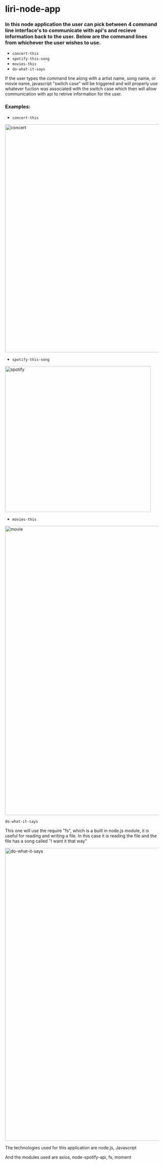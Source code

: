# liri-node-app

### In this node application the user can pick between 4 command line interface's to communicate with api's and recieve information back to the user. Below are the command lines from whichever the user wishes to use.
* ```concert-this```
* ```spotify-this-song``` 
* ```movies-this``` 
* ```do-what-it-says``` 

If the user types the command line along with a artist name, song name, or movie name, javascript "switch case" will be triggered and will properly use whatever fuction was associated with the switch case which then will allow communication with api to retrive information for the user.

### Examples:
* ```concert-this```
<img width="745" alt="concert" src="https://user-images.githubusercontent.com/44953576/53467874-8d43bc80-3a1d-11e9-8798-b001fcfde6f5.png">

* ```spotify-this-song```
<img width="477" alt="spotify" src="https://user-images.githubusercontent.com/44953576/53468170-bfa1e980-3a1e-11e9-964b-e3558f0a76eb.png">

* ```movies-this```
<img width="945" alt="movie" src="https://user-images.githubusercontent.com/44953576/53468149-ac8f1980-3a1e-11e9-8c72-d242a2d02ca0.png">


```do-what-it-says```


This one will use the require "fs", which is a built in node.js module, it is useful for reading and writing a file. In this case it is reading the file and the file has a song called "I want it that way"

<img width="957" alt="do-what-it-says" src="https://user-images.githubusercontent.com/44953576/53468164-b7e24500-3a1e-11e9-9815-0a6b7cc73f5e.png">

The technologies used for this application are node.js, Javascript

And the modules used are axios, node-spotify-api, fs, moment
